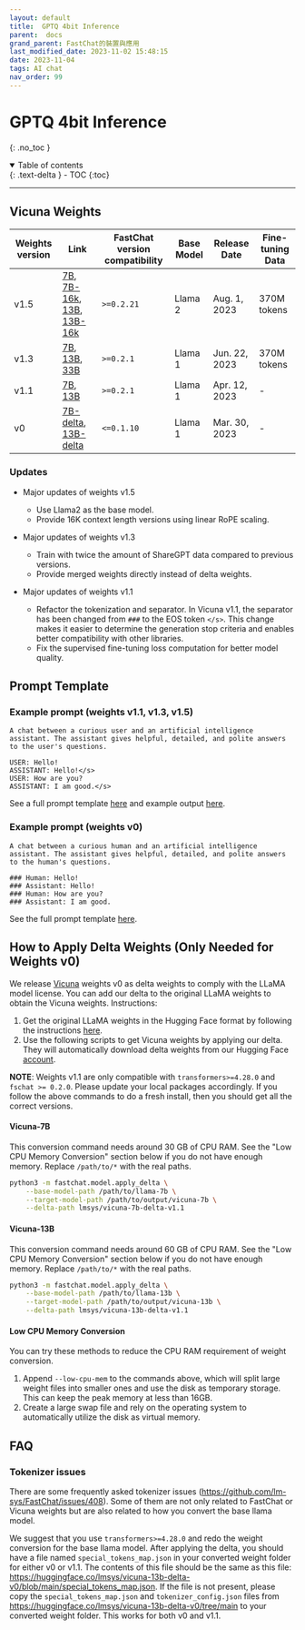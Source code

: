 ```yaml
---
layout: default
title:  GPTQ 4bit Inference
parent:  docs
grand_parent: FastChat的裝置與應用
last_modified_date: 2023-11-02 15:48:15
date: 2023-11-04
tags: AI chat
nav_order: 99
---
```

# GPTQ 4bit Inference
{: .no_toc }

<details open markdown="block">
  <summary>
    Table of contents
  </summary>
  {: .text-delta }
- TOC
{:toc}
</details>

---

## Vicuna Weights

| Weights version | Link | FastChat version compatibility | Base Model | Release Date | Fine-tuning Data |
| ---- | ---- | ---- | ---- | ---- | ---- |
| v1.5 | [7B](https://huggingface.co/lmsys/vicuna-7b-v1.5), [7B-16k](https://huggingface.co/lmsys/vicuna-7b-v1.5-16k), [13B](https://huggingface.co/lmsys/vicuna-13b-v1.5), [13B-16k](https://huggingface.co/lmsys/vicuna-13b-v1.5-16k) | `>=0.2.21` | Llama 2 | Aug. 1, 2023 | 370M tokens |
| v1.3 | [7B](https://huggingface.co/lmsys/vicuna-7b-v1.3), [13B](https://huggingface.co/lmsys/vicuna-13b-v1.3), [33B](https://huggingface.co/lmsys/vicuna-33b-v1.3) | `>=0.2.1` | Llama 1 | Jun. 22, 2023 | 370M tokens |
| v1.1 | [7B](https://huggingface.co/lmsys/vicuna-7b-v1.1), [13B](https://huggingface.co/lmsys/vicuna-13b-v1.1) | `>=0.2.1` | Llama 1 | Apr. 12, 2023 | - |
| v0 | [7B-delta](https://huggingface.co/lmsys/vicuna-7b-delta-v0), [13B-delta](https://huggingface.co/lmsys/vicuna-13b-delta-v0) | `<=0.1.10` | Llama 1 | Mar. 30, 2023 | - |

### Updates

- Major updates of weights v1.5
  - Use Llama2 as the base model.
  - Provide 16K context length versions using linear RoPE scaling.

- Major updates of weights v1.3
  - Train with twice the amount of ShareGPT data compared to previous versions.
  - Provide merged weights directly instead of delta weights.

- Major updates of weights v1.1
  - Refactor the tokenization and separator. In Vicuna v1.1, the separator has been changed from `###` to the EOS token `</s>`. This change makes it easier to determine the generation stop criteria and enables better compatibility with other libraries.
  - Fix the supervised fine-tuning loss computation for better model quality.

## Prompt Template

### Example prompt (weights v1.1, v1.3, v1.5)

```
A chat between a curious user and an artificial intelligence assistant. The assistant gives helpful, detailed, and polite answers to the user's questions.

USER: Hello!
ASSISTANT: Hello!</s>
USER: How are you?
ASSISTANT: I am good.</s>
```

See a full prompt template [here](https://github.com/lm-sys/FastChat/blob/d578599c69d060e6d40943f1b5b72af98956092a/fastchat/conversation.py#L286-L299) and example output [here](https://github.com/lm-sys/FastChat/blob/d578599c69d060e6d40943f1b5b72af98956092a/fastchat/conversation.py#L748-L753).

### Example prompt (weights v0)

```
A chat between a curious human and an artificial intelligence assistant. The assistant gives helpful, detailed, and polite answers to the human's questions.

### Human: Hello!
### Assistant: Hello!
### Human: How are you?
### Assistant: I am good.
```

See the full prompt template [here](https://github.com/lm-sys/FastChat/blob/d578599c69d060e6d40943f1b5b72af98956092a/fastchat/conversation.py#L238-L269).

## How to Apply Delta Weights (Only Needed for Weights v0)

We release [Vicuna](https://lmsys.org/blog/2023-03-30-vicuna/) weights v0 as delta weights to comply with the LLaMA model license.
You can add our delta to the original LLaMA weights to obtain the Vicuna weights. Instructions:

1. Get the original LLaMA weights in the Hugging Face format by following the instructions [here](https://huggingface.co/docs/transformers/main/model_doc/llama).
2. Use the following scripts to get Vicuna weights by applying our delta. They will automatically download delta weights from our Hugging Face [account](https://huggingface.co/lmsys).

**NOTE**:
Weights v1.1 are only compatible with ```transformers>=4.28.0``` and ``fschat >= 0.2.0``.
Please update your local packages accordingly. If you follow the above commands to do a fresh install, then you should get all the correct versions.

#### Vicuna-7B

This conversion command needs around 30 GB of CPU RAM.
See the "Low CPU Memory Conversion" section below if you do not have enough memory.
Replace `/path/to/*` with the real paths.

```bash
python3 -m fastchat.model.apply_delta \
    --base-model-path /path/to/llama-7b \
    --target-model-path /path/to/output/vicuna-7b \
    --delta-path lmsys/vicuna-7b-delta-v1.1
```

#### Vicuna-13B

This conversion command needs around 60 GB of CPU RAM.
See the "Low CPU Memory Conversion" section below if you do not have enough memory.
Replace `/path/to/*` with the real paths.

```bash
python3 -m fastchat.model.apply_delta \
    --base-model-path /path/to/llama-13b \
    --target-model-path /path/to/output/vicuna-13b \
    --delta-path lmsys/vicuna-13b-delta-v1.1
```

#### Low CPU Memory Conversion

You can try these methods to reduce the CPU RAM requirement of weight conversion.
1. Append `--low-cpu-mem` to the commands above, which will split large weight files into smaller ones and use the disk as temporary storage. This can keep the peak memory at less than 16GB.
2. Create a large swap file and rely on the operating system to automatically utilize the disk as virtual memory.

## FAQ

### Tokenizer issues

There are some frequently asked tokenizer issues (https://github.com/lm-sys/FastChat/issues/408).
Some of them are not only related to FastChat or Vicuna weights but are also related to how you convert the base llama model.

We suggest that you use `transformers>=4.28.0` and redo the weight conversion for the base llama model.
After applying the delta, you should have a file named `special_tokens_map.json` in your converted weight folder for either v0 or v1.1.
The contents of this file should be the same as this file: https://huggingface.co/lmsys/vicuna-13b-delta-v0/blob/main/special_tokens_map.json.
If the file is not present, please copy the `special_tokens_map.json` and `tokenizer_config.json` files from https://huggingface.co/lmsys/vicuna-13b-delta-v0/tree/main to your converted weight folder. This works for both v0 and v1.1.
